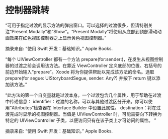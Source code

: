 # 控制器跳转

“可用于指定过渡的显示方法的弹出窗口。可以选择的过渡很多，但请特别关注“Present Modally”和“Show”。“Present Modally”将使用从底部到顶部滑动动画效果在红色视图控制器之上显示黄色视图控制器。”

摘录来自: “使用 Swift 开发：基础知识。” Apple Books. 

“每个 UIViewController 都有一个方法 prepare(for:sender:)，在发生从视图控制器的过渡之前会调用该方法。在靠近 ViewController 定义底部的位置、右括号的前边开始输入“prepare”。Xcode 将为你提供帮助以完成该方法的命名。选取 prepare(for segue: UIStoryboardSegue, sender: Any?) 并按下 return 键以添加该方法。”

“此方法的第一个自变量就是过渡本身。一个过渡包含几个属性，用于帮助在过渡中传递信息：
identifier：过渡的名称，可以与其他过渡区分开来。你可以使用“Attributes”检查器在 Interface Builder 中设置此属性。
destination：将在过渡完成时显示的视图控制器。当值是 UIViewController 时，可能需要向下转换为特定的 UIViewController 子类，以便访问只有在该子类上才可访问的属性。 ”

摘录来自: “使用 Swift 开发：基础知识。” Apple Books. 